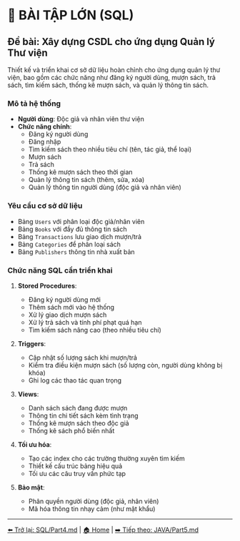 # 🧪 BÀI TẬP LỚN (SQL)

## **Đề bài: Xây dựng CSDL cho ứng dụng Quản lý Thư viện**

Thiết kế và triển khai cơ sở dữ liệu hoàn chỉnh cho ứng dụng quản lý thư viện, bao gồm các chức năng như đăng ký người dùng, mượn sách, trả sách, tìm kiếm sách, thống kê mượn sách, và quản lý thông tin sách.

### Mô tả hệ thống

- **Người dùng**: Độc giả và nhân viên thư viện
- **Chức năng chính**:
  - Đăng ký người dùng
  - Đăng nhập
  - Tìm kiếm sách theo nhiều tiêu chí (tên, tác giả, thể loại)
  - Mượn sách
  - Trả sách
  - Thống kê mượn sách theo thời gian
  - Quản lý thông tin sách (thêm, sửa, xóa)
  - Quản lý thông tin người dùng (độc giả và nhân viên)

### Yêu cầu cơ sở dữ liệu

- Bảng `Users` với phân loại độc giả/nhân viên
- Bảng `Books` với đầy đủ thông tin sách
- Bảng `Transactions` lưu giao dịch mượn/trả
- Bảng `Categories` để phân loại sách
- Bảng `Publishers` thông tin nhà xuất bản

### Chức năng SQL cần triển khai

1. **Stored Procedures**:

   - Đăng ký người dùng mới
   - Thêm sách mới vào hệ thống
   - Xử lý giao dịch mượn sách
   - Xử lý trả sách và tính phí phạt quá hạn
   - Tìm kiếm sách nâng cao (theo nhiều tiêu chí)

2. **Triggers**:

   - Cập nhật số lượng sách khi mượn/trả
   - Kiểm tra điều kiện mượn sách (số lượng còn, người dùng không bị khóa)
   - Ghi log các thao tác quan trọng

3. **Views**:

   - Danh sách sách đang được mượn
   - Thông tin chi tiết sách kèm tình trạng
   - Thống kê mượn sách theo độc giả
   - Thống kê sách phổ biến nhất

4. **Tối ưu hóa**:

   - Tạo các index cho các trường thường xuyên tìm kiếm
   - Thiết kế cấu trúc bảng hiệu quả
   - Tối ưu các câu truy vấn phức tạp

5. **Bảo mật**:
   - Phân quyền người dùng (độc giả, nhân viên)
   - Mã hóa thông tin nhạy cảm (như mật khẩu)

---

[⬅️ Trở lại: SQL/Part4.md](../SQL/Part4.md) |
[🏠 Home](../README.md) |
[➡️ Tiếp theo: JAVA/Part5.md](../JAVA/Part5.md)
